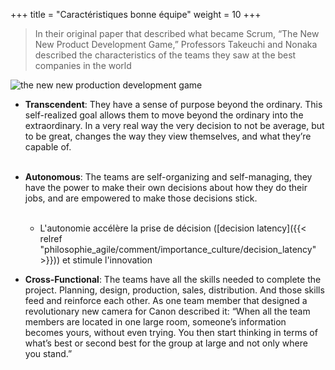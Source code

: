 +++
title = "Caractéristiques bonne équipe"
weight = 10
+++

> In their original paper that described what became Scrum, “The New New Product Development Game,” Professors Takeuchi and Nonaka described the characteristics of the teams they saw at the best companies in the world

![the new new production development game](the_new_new_product_dev_game.png)

- **Transcendent**: They have a sense of purpose beyond the ordinary. This self-realized goal allows them to move beyond the ordinary into the extraordinary. In a very real way the very decision to not be average, but to be great, changes the way they view themselves, and what they’re capable of.<br><br>


- **Autonomous**: The teams are self-organizing and self-managing, they have the power to make their own decisions about how they do their jobs, and are empowered to make those decisions stick.<br><br>
    - L'autonomie accélère la prise de décision ([decision latency]({{< relref "philosophie_agile/comment/importance_culture/decision_latency" >}})) et stimule l'innovation

- **Cross-Functional**: The teams have all the skills needed to complete the project. Planning, design, production, sales, distribution. And those skills feed and reinforce each other. As one team member that designed a revolutionary new camera for Canon described it: “When all the team members are located in one large room, someone’s information becomes yours, without even trying. You then start thinking in terms of what’s best or second best for the group at large and not only where you stand.”

